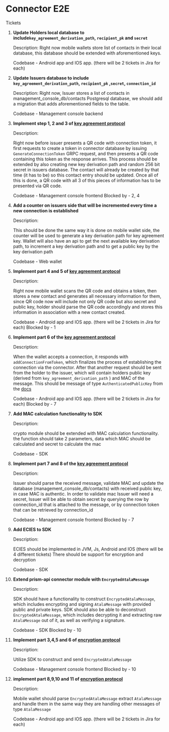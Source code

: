 # Connector E2E

Tickets

1. **Update Holders local database to include`key_agreement_derivation_path`, `recipient_pk` and `secret`**

   Description:
   Right now mobile wallets store list of contacts in their local database, this database should be extended with aforementioned keys.

   Codebase - Android app and IOS app. (there will be 2 tickets in Jira for each)


2. **Update Issuers database to include `key_agreement_derivation_path`, `recipient_pk` ,`secret`, `connection_id`**

   Description:
   Right now, Issuer stores a list of contacts in management_console_db/contacts Postgresql database, we should add a migration that adds aforementioned fields to the table.

   Codebase - Management console backend


3. **Implement step 1, 2 and 3 of [key agreement protocol](https://github.com/input-output-hk/atala-prism/blob/master/prism-backend/docs/connector/e2e-encryption.md#steps)**

   Description:

   Right now before issuer presents a QR code with connection token, it first requests to create a token in connector database by issuing `GenerateConnectionToken` GRPC request, and then presents a QR code containing this token as the response arrives. This process should be extended by also creating new key derivation path and random 256 bit secret in issuers database. The contact will already be created by that time (it has to be) so this contact entry should be updated. Once all of this is done, a QR code with all 3 of this pieces of information has to be presented via QR code.

   Codebase - Management console frontend
   Blocked by - 2, 4


4. **Add a counter on issuers side that will be incremented every time a new connection is established**

   Description:

   This should be done the same way it is done on mobile wallet side, the counter will be used to generate a key derivation path for key agreement key.
   Wallet will also have an api to get the next available key derivation path, to increment a key derivation path and to get a public key by the key derivation path

   Codebase - Web wallet


5. **Implement part 4 and 5 of [key agreement protocol](https://github.com/input-output-hk/atala-prism/blob/master/prism-backend/docs/connector/e2e-encryption.md#steps)**

   Description:

   Right now mobile wallet scans the QR code and obtains a token, then stores a new contact and generates all necessary information for them, since QR code now will include not only QR code but also secret and public key, holder should parse the QR code accordingly and stores this information in association with a new contact created.

   Codebase - Android app and IOS app. (there will be 2 tickets in Jira for each)
   Blocked by - 1


6. **Implement part 6 of the [key agreement protocol](https://github.com/input-output-hk/atala-prism/blob/master/prism-backend/docs/connector/e2e-encryption.md#steps)**

   Description:

   When the wallet accepts a connection, it responds with `addConnectionFromToken`, which finalizes the process of establishing the connection via the connector. After that another request should be sent from the holder to the issuer, which will contain holders public key (derived from `key_agreement_derivation_path` ) and MAC of the message. This should be message of type `AuthenticatedPublicKey` from the [docs](https://github.com/input-output-hk/atala-prism/blob/master/prism-backend/docs/connector/e2e-encryption.md#grpc-messages)

   Codebase - Android app and IOS app. (there will be 2 tickets in Jira for each)
   Blocked by - 7


7. **Add MAC calculation functionality to SDK**

   Description:

   crypto module should be extended with MAC calculation functionality. the function should take 2 parameters, data which MAC should be calculated and secret to calculate the mac

   Codebase - SDK


8. **Implement part 7 and 8 of the [key agreement protocol](https://github.com/input-output-hk/atala-prism/blob/master/prism-backend/docs/connector/e2e-encryption.md#steps)**

   Description:

   Issuer should parse the received message, validate MAC and update the database (management_console_db/contacts) with received public key, in case MAC is authentic. In order to validate mac Issuer will need a secret, Issuer will be able to obtain secret by querying the row by connection_id that is attached to the message, or by connection token that can be retrieved by connection_id

   Codebase - Management console frontend
   Blocked by - 7

9. **Add ECIES to SDK**

    Description:

    ECIES should be implemented in JVM, Js, Android and IOS (there will be 4 different tickets)
    There should be support for encryption and decryption

    Codebase - SDK


10. **Extend prism-api connector module with `EncryptedAtalaMessage`**

    Description:

    SDK should have a functionality to construct `EncryptedAtalaMessage`, which includes encrypting and signing `AtalaMessage` with provided public and private keys.
    SDK should also be able to deconstruct `EncryptedAtalaMessage`, which includes decrypting it and extracting raw `AtalaMessage` out of it, as well as verifying a signature.

    Codebase - SDK
    Blocked by - 10


11. **Implement part 3,4,5 and 6 of [encryption protocol](https://github.com/input-output-hk/atala-prism/blob/master/prism-backend/docs/connector/e2e-encryption.md#steps-1)**

    Description:

    Utilize SDK to construct and send `EncryptedAtalaMessage`

    Codebase - Management console frontend
    Blocked by - 10


12. **implement part 8,9,10 and 11 of [encryption protocol](https://github.com/input-output-hk/atala-prism/blob/master/prism-backend/docs/connector/e2e-encryption.md#steps-1)**

    Description:

    Mobile wallet should parse `EncryptedAtalaMessage` extract `AtalaMessage` and handle them in the same way they are handling other messages of type `AtalaMessage`

    Codebase - Android app and IOS app. (there will be 2 tickets in Jira for each)

